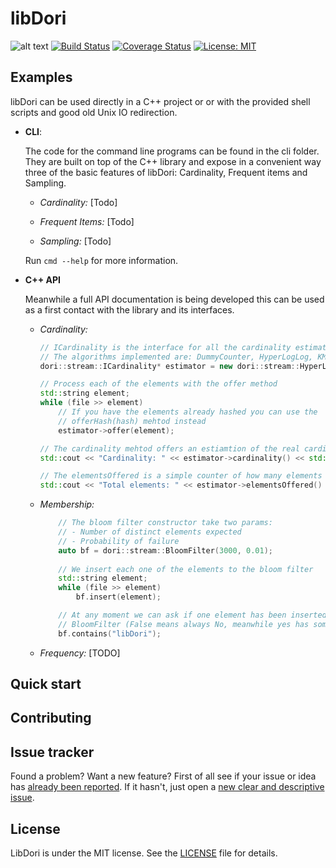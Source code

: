 # libDori

![alt text](https://img.shields.io/badge/release-0.0.1-green.svg)
[![Build Status](https://travis-ci.org/jomsdev/libDori.svg?branch=master)](https://travis-ci.org/jomsdev/libDori)
[![Coverage Status](https://coveralls.io/repos/github/jomsdev/libDori/badge.svg?branch=master)](https://coveralls.io/github/jomsdev/libDori?branch=master)
[![License: MIT](https://img.shields.io/badge/License-MIT-yellow.svg)](https://opensource.org/licenses/MIT)


## Examples

libDori can be used directly in a C++ project or or with the provided shell scripts and good old Unix IO redirection.

- **CLI**:

    The code for the command line programs can be found in the cli folder. They are built on top of the C++ library and expose 
    in a convenient way three of the basic features of libDori: Cardinality, Frequent items and Sampling.

    - *Cardinality:* [Todo] 

    - *Frequent Items:* [Todo] 

    - *Sampling:* [Todo] 

    Run `cmd --help` for more information.

- **C++ API**

    Meanwhile a full API documentation is being developed this can be used as a first contact with the library and its interfaces.

    - *Cardinality:*
        ```cpp
        // ICardinality is the interface for all the cardinality estimators.
        // The algorithms implemented are: DummyCounter, HyperLogLog, KMV and Recordinality
        dori::stream::ICardinality* estimator = new dori::stream::HyperLogLog(size);

        // Process each of the elements with the offer method
        std::string element;
        while (file >> element)
            // If you have the elements already hashed you can use the
            // offerHash(hash) mehtod instead
            estimator->offer(element);

        // The cardinality mehtod offers an estiamtion of the real cardinality of the stream
        std::cout << "Cardinality: " << estimator->cardinality() << std::endl;

        // The elementsOffered is a simple counter of how many elements had been offered
        std::cout << "Total elements: " << estimator->elementsOffered() << std::endl;
        ```

    - *Membership:*
        ```cpp
            // The bloom filter constructor take two params: 
            // - Number of distinct elements expected
            // - Probability of failure
            auto bf = dori::stream::BloomFilter(3000, 0.01);
            
            // We insert each one of the elements to the bloom filter
            std::string element;
            while (file >> element)
                bf.insert(element);

            // At any moment we can ask if one element has been inserted or not in the 
            // BloomFilter (False means always No, meanwhile yes has some failure probabilty) 
            bf.contains("libDori");
        ```
    
    - *Frequency:* [TODO]

## Quick start

## Contributing

## Issue tracker

Found a problem? Want a new feature? First of all see if your issue or idea has [already been reported](../../issues).
If it hasn't, just open a [new clear and descriptive issue](../../issues/new).

## License

 LibDori is under the MIT license. See the [LICENSE](https://github.com/jomsdev/libDori/blob/master/LICENSE) file for details.

